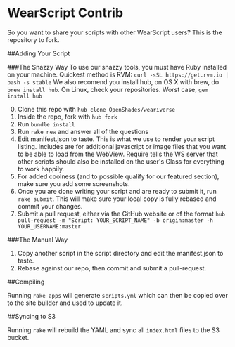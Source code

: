 # WearScript Contrib

So you want to share your scripts with other WearScript users? This is the repository to fork.

##Adding Your Script

###The Snazzy Way
To use our snazzy tools, you must have Ruby installed on your machine. Quickest method is RVM: `curl -sSL https://get.rvm.io | bash -s stable`
We also recomend you install hub, on OS X with brew, do `brew install hub`. On Linux, check your repositories. Worst case, `gem install hub`

0. Clone this repo with `hub clone OpenShades/weariverse`
1. Inside the repo, fork with `hub fork`
2. Run `bundle install`
3. Run `rake new` and answer all of the questions
4. Edit manifest.json to taste. This is what we use to render your script listing. Includes are for additional javascript or image files that you want to be able to load from the WebView. Require tells the WS server that other scripts should also be installed on the user's Glass for everything to work happily.
5. For added coolness (and to possible qualify for our featured section), make sure you add some screenshots.
6. Once you are done writing your script and are ready to submit it, run `rake submit`. This will make sure your local copy is fully rebased and commit your changes.
7. Submit a pull request, either via the GitHub website or of the format `hub pull-request -m "Script: YOUR_SCRIPT_NAME" -b origin:master -h YOUR_USERNAME:master`

###The Manual Way
1. Copy another script in the script directory and edit the manifest.json to taste.
2. Rebase against our repo, then commit and submit a pull-request.

##Compiling

Running `rake apps` will generate `scripts.yml` which can then be copied over to the site builder and used to update it.

##Syncing to S3

Running `rake` will rebuild the YAML and sync all `index.html` files to the S3 bucket.
